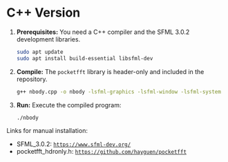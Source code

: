 # C++ Version

1.  **Prerequisites:** You need a C++ compiler and the SFML 3.0.2 development libraries.
    ```bash
    sudo apt update
    sudo apt install build-essential libsfml-dev
    ```
2.  **Compile:** The `pocketfft` library is header-only and included in the repository.
    ```bash
    g++ nbody.cpp -o nbody -lsfml-graphics -lsfml-window -lsfml-system
    ```
3.  **Run:** Execute the compiled program:
    ```bash
    ./nbody
    ```

Links for manual installation:
* SFML_3.0.2: [`https://www.sfml-dev.org/`](https://www.sfml-dev.org/)
* pocketfft_hdronly.h: [`https://github.com/hayguen/pocketfft`](https://github.com/hayguen/pocketfft)
